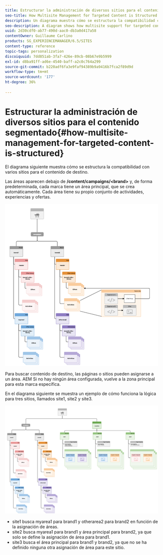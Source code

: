 ```yaml
---
title: Estructurar la administración de diversos sitios para el contenido segmentado
seo-title: How Multisite Management for Targeted Content is Structured
description: Un diagrama muestra cómo se estructura la compatibilidad con varios sitios para el contenido de destino
seo-description: A diagram shows how multisite support for targeted content is structured
uuid: 2d30cdf0-ab77-490d-aac0-db3a0d417a58
contentOwner: Guillaume Carlino
products: SG_EXPERIENCEMANAGER/6.5/SITES
content-type: reference
topic-tags: personalization
discoiquuid: 7dd851ab-3fa7-426e-89cb-08b67e9b5999
exl-id: d8ba91ff-ad6e-4540-baff-a2c0c764a299
source-git-commit: b220adf6fa3e9faf94389b9a9416b7fca2f89d9d
workflow-type: tm+mt
source-wordcount: '177'
ht-degree: 36%

---
```


# Estructurar la administración de diversos sitios para el contenido segmentado{#how-multisite-management-for-targeted-content-is-structured}

El diagrama siguiente muestra cómo se estructura la compatibilidad con varios sitios para el contenido de destino.

Las áreas aparecen debajo de **/content/campaigns/&lt;brand>** y, de forma predeterminada, cada marca tiene un área principal, que se crea automáticamente. Cada área tiene su propio conjunto de actividades, experiencias y ofertas.

![chlimage_1-268](assets/chlimage_1-268.png)

Para buscar contenido de destino, las páginas o sitios pueden asignarse a un área. AEM Si no hay ningún área configurada, vuelve a la zona principal para esta marca específica.

En el diagrama siguiente se muestra un ejemplo de cómo funciona la lógica para tres sitios, llamados site1, site2 y site3.

![chlimage_1-269](assets/chlimage_1-269.png)

* site1 busca myarea1 para brand1 y otherarea2 para brand2 en función de la asignación de áreas.
* site2 busca myarea1 para brand1 y área principal para brand2, ya que solo se define la asignación de área para brand1.
* site3 busca el área principal para brand1 y brand2, ya que no se ha definido ninguna otra asignación de área para este sitio.
